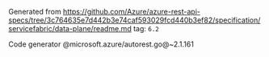 Generated from https://github.com/Azure/azure-rest-api-specs/tree/3c764635e7d442b3e74caf593029fcd440b3ef82/specification/servicefabric/data-plane/readme.md tag: `6.2`

Code generator @microsoft.azure/autorest.go@~2.1.161

